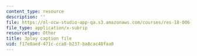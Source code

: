 ```yaml
---
content_type: resource
description: ''
file: https://ol-ocw-studio-app-qa.s3.amazonaws.com/courses/res-18-006-calculus-revisited-single-variable-calculus-fall-2010/f17e8aed471ccca8b237ba8cac48faa0_FdwTROVfEPE.srt
file_type: application/x-subrip
resourcetype: Other
title: 3play caption file
uid: f17e8aed-471c-cca8-b237-ba8cac48faa0
---
```

